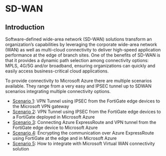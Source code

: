 # SD-WAN

## Introduction

Software-defined wide-area network (SD-WAN) solutions transform an organization’s capabilities by leveraging the corporate wide-area network (WAN) as well as multi-cloud connectivity to deliver high-speed application performance at the edge of branch sites. One of the benefits of SD-WAN is that it provides a dynamic path selection among connectivity options: MPLS, 4G/5G and/or broadband, ensuring organizations can quickly and easily access business-critical cloud applications.

To provide connectivity to Microsoft Azure there are multiple scenarios available. They range from a very easy and IPSEC tunnel up to SDWAN scenarios integrating multiple connectivity options.

- [Scenario 1](https://docs.fortinet.com/document/fortigate/latest/administration-guide/255100/ipsec-vpn-to-azure-with-virtual-network-gateway): VPN Tunnel using IPSEC from the FortiGate edge devices to the Microsoft VPN gateway
- [Scenario 2](docs/config-sdwan-ipsec.md): VPN Tunnel using IPSEC from the FortiGate edge devices to a FortiGate deployed in Microsoft Azure
- [Scenario 3](docs/config-sdwan-expressroute.md): Connecting Azure ExpressRoute and VPN tunnel from the FortiGate edge device to Microsoft Azure
- [Scenario 4](docs/config-sdwan-encrypted-expressroute.md): Encrypting the communication over Azure ExpressRoute using FortiGate at the edge and in Microsoft Azure
- [Scenario 5](../AzureVirtualWAN): How to integrate with Microsoft Virtual WAN connectivity solution
